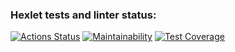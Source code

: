 ### Hexlet tests and linter status:
[![Actions Status](https://github.com/ligrena/java-project-72/actions/workflows/hexlet-check.yml/badge.svg)](https://github.com/ligrena/java-project-72/actions)
[![Maintainability](https://api.codeclimate.com/v1/badges/a32ad403bb1e1255f5b3/maintainability)](https://codeclimate.com/github/ligrena/java-project-72/maintainability)
[![Test Coverage](https://api.codeclimate.com/v1/badges/a32ad403bb1e1255f5b3/test_coverage)](https://codeclimate.com/github/ligrena/java-project-72/test_coverage)